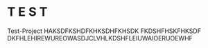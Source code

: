 # T E S T
Test-Project
HAKSDFKSHDFKHKSDHFKHSDK FKDSHFHSKFHKSDF DKFHLEHIREWUREOWASDJCLVHLKDSHFLEIUWAIOERUOEWHF
